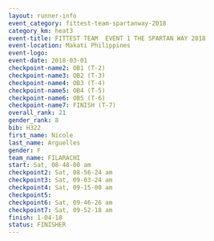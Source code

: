 ```yaml
---
layout: runner-info 
event_category: fittest-team-spartanway-2018 
category_km: heat3 
event-title: FITTEST TEAM  EVENT 1 THE SPARTAN WAY 2018 
event-location: Makati Philippines 
event-logo: 
event-date: 2018-03-01 
checkpoint-name2: OB1 (T-2) 
checkpoint-name3: OB2 (T-3) 
checkpoint-name4: OB3 (T-4) 
checkpoint-name5: OB4 (T-5) 
checkpoint-name6: OB5 (T-6) 
checkpoint-name7: FINISH (T-7) 
overall_rank: 21
gender_rank: 8
bib: H322
first_name: Nicole
last_name: Arguelles
gender: F
team_name: FILARACHI
start: Sat, 08-48-00 am
checkpoint2: Sat, 08-56-24 am
checkpoint3: Sat, 09-03-24 am
checkpoint4: Sat, 09-15-00 am
checkpoint5: 
checkpoint6: Sat, 09-46-26 am
checkpoint7: Sat, 09-52-18 am
finish: 1-04-18
status: FINISHER
---
```

